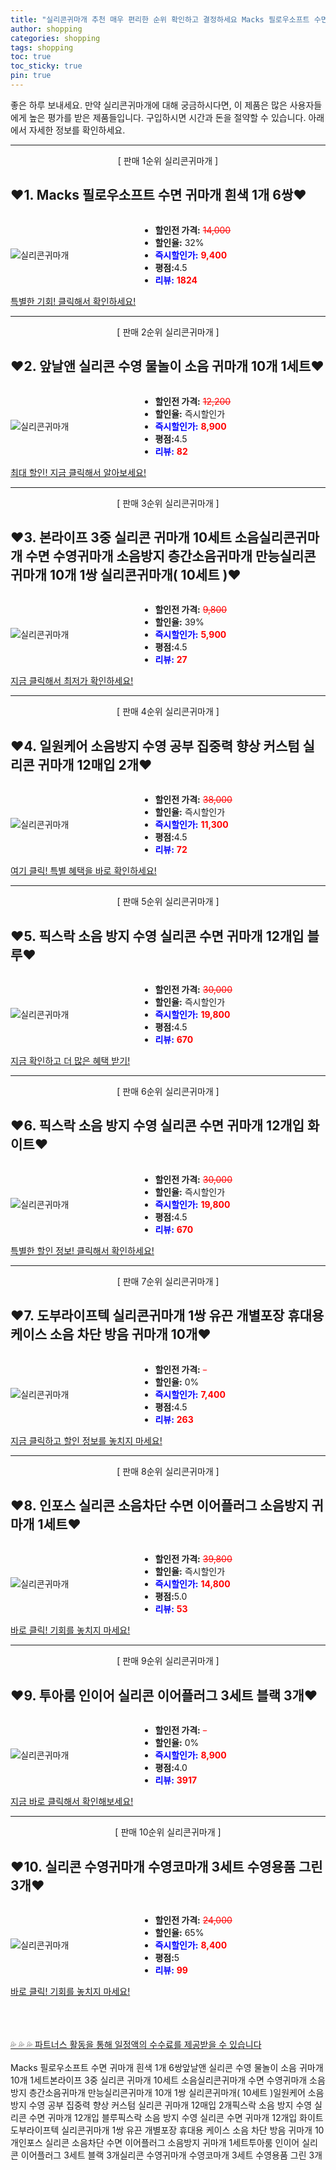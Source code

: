 ```yaml
---
title: "실리콘귀마개 추천 매우 편리한 순위 확인하고 결정하세요 Macks 필로우소프트 수면 귀마개 흰색"
author: shopping
categories: shopping
tags: shopping
toc: true
toc_sticky: true
pin: true
---
```

좋은 하루 보내세요. 만약 실리콘귀마개에 대해 궁금하시다면,  이 제품은 많은 사용자들에게 높은 평가를 받은 제품들입니다. 구입하시면 시간과 돈을 절약할 수 있습니다. 아래에서 자세한 정보를 확인하세요.

---
<p class="toplist" style="margin: 0 auto; display: block; width: fit-content;">[ 판매 1순위 실리콘귀마개 ]</p>

<h2><strong>❤️1. Macks 필로우소프트 수면 귀마개 흰색 1개 6쌍❤️</strong></h2>

<div style="display: flex; align-items: center;">
    <div style="flex: 0.4;">
        <img src="https://thumbnail7.coupangcdn.com/thumbnails/remote/230x230ex/image/product/image/vendoritem/2015/04/29/3000262633/0539f044-e0c9-40d1-a19a-9047cf9af379.jpg" alt="실리콘귀마개" style="max-width: 100%;">
    </div>
    <div style="flex: 0.6; margin-left: 10px;">
        <ul>
            <li><strong>할인전 가격:</strong> <del style="color: red;">14,000</del></li>
            <li><strong>할인율:</strong> 32%</li>
            <li><span style='color:blue'><strong>즉시할인가:</strong></span> <span style='color:red'><strong>9,400</strong></span></li>
            <li><strong>평점:</strong>4.5</li>
            <li><span style='color:blue'><strong>리뷰:</strong></span> <span style='color:red'><strong>1824</strong></span></li>
        </ul>
    </div>
</div>
<div class="center">
    <a href="https://selin100587001.github.io?lptag=AF9450613&subid=githubio&pageKey=193969&traceid=V0-153&itemId=355892&vendorItemId=3000262633" class="myButton">
        특별한 기회! 클릭해서 확인하세요!
    </a>
</div>


---
<p class="toplist" style="margin: 0 auto; display: block; width: fit-content;">[ 판매 2순위 실리콘귀마개 ]</p>

<h2><strong>❤️2. 앞날앤 실리콘 수영 물놀이 소음 귀마개 10개 1세트❤️</strong></h2>

<div style="display: flex; align-items: center;">
    <div style="flex: 0.4;">
        <img src="https://thumbnail7.coupangcdn.com/thumbnails/remote/230x230ex/image/vendor_inventory/54ab/e16d616b28a16f298a5c64ee6c0e3b217dd4009dcfaaec624350ea57d665.png" alt="실리콘귀마개" style="max-width: 100%;">
    </div>
    <div style="flex: 0.6; margin-left: 10px;">
        <ul>
            <li><strong>할인전 가격:</strong> <del style="color: red;">12,200</del></li>
            <li><strong>할인율:</strong> 즉시할인가</li>
            <li><span style='color:blue'><strong>즉시할인가:</strong></span> <span style='color:red'><strong>8,900</strong></span></li>
            <li><strong>평점:</strong>4.5</li>
            <li><span style='color:blue'><strong>리뷰:</strong></span> <span style='color:red'><strong>82</strong></span></li>
        </ul>
    </div>
</div>
<div class="center">
    <a href="https://selin100587001.github.io?lptag=AF9450613&subid=githubio&pageKey=7806565780&traceid=V0-153&itemId=21158308158&vendorItemId=89253810545" class="myButton">
        최대 할인! 지금 클릭해서 알아보세요!
    </a>
</div>


---
<p class="toplist" style="margin: 0 auto; display: block; width: fit-content;">[ 판매 3순위 실리콘귀마개 ]</p>

<h2><strong>❤️3. 본라이프 3중 실리콘 귀마개 10세트 소음실리콘귀마개 수면 수영귀마개 소음방지 층간소음귀마개 만능실리콘귀마개 10개 1쌍 실리콘귀마개( 10세트 )❤️</strong></h2>

<div style="display: flex; align-items: center;">
    <div style="flex: 0.4;">
        <img src="https://thumbnail8.coupangcdn.com/thumbnails/remote/230x230ex/image/vendor_inventory/5f41/4a8634cfc3f1c0f67361f400c31a24c1b7c1458195eb9e32c2bcb3a617bc.jpg" alt="실리콘귀마개" style="max-width: 100%;">
    </div>
    <div style="flex: 0.6; margin-left: 10px;">
        <ul>
            <li><strong>할인전 가격:</strong> <del style="color: red;">9,800</del></li>
            <li><strong>할인율:</strong> 39%</li>
            <li><span style='color:blue'><strong>즉시할인가:</strong></span> <span style='color:red'><strong>5,900</strong></span></li>
            <li><strong>평점:</strong>4.5</li>
            <li><span style='color:blue'><strong>리뷰:</strong></span> <span style='color:red'><strong>27</strong></span></li>
        </ul>
    </div>
</div>
<div class="center">
    <a href="https://selin100587001.github.io?lptag=AF9450613&subid=githubio&pageKey=7688374829&traceid=V0-153&itemId=20553882394&vendorItemId=86676605443" class="myButton">
        지금 클릭해서 최저가 확인하세요!
    </a>
</div>


---
<p class="toplist" style="margin: 0 auto; display: block; width: fit-content;">[ 판매 4순위 실리콘귀마개 ]</p>

<h2><strong>❤️4. 일원케어 소음방지 수영 공부 집중력 향상 커스텀 실리콘 귀마개 12매입 2개❤️</strong></h2>

<div style="display: flex; align-items: center;">
    <div style="flex: 0.4;">
        <img src="https://thumbnail7.coupangcdn.com/thumbnails/remote/230x230ex/image/vendor_inventory/4f13/6b592425f11ef276a0768dbb902c988994ebb7977475123096414e325e96.jpeg" alt="실리콘귀마개" style="max-width: 100%;">
    </div>
    <div style="flex: 0.6; margin-left: 10px;">
        <ul>
            <li><strong>할인전 가격:</strong> <del style="color: red;">38,000</del></li>
            <li><strong>할인율:</strong> 즉시할인가</li>
            <li><span style='color:blue'><strong>즉시할인가:</strong></span> <span style='color:red'><strong>11,300</strong></span></li>
            <li><strong>평점:</strong>4.5</li>
            <li><span style='color:blue'><strong>리뷰:</strong></span> <span style='color:red'><strong>72</strong></span></li>
        </ul>
    </div>
</div>
<div class="center">
    <a href="https://selin100587001.github.io?lptag=AF9450613&subid=githubio&pageKey=7851810165&traceid=V0-153&itemId=21403295096&vendorItemId=90168088951" class="myButton">
        여기 클릭! 특별 혜택을 바로 확인하세요!
    </a>
</div>


---
<p class="toplist" style="margin: 0 auto; display: block; width: fit-content;">[ 판매 5순위 실리콘귀마개 ]</p>

<h2><strong>❤️5. 픽스락 소음 방지 수영 실리콘 수면 귀마개 12개입 블루❤️</strong></h2>

<div style="display: flex; align-items: center;">
    <div style="flex: 0.4;">
        <img src="https://thumbnail8.coupangcdn.com/thumbnails/remote/230x230ex/image/vendor_inventory/b7b6/190b131fb6ab242b12476b16bc58929c75bc33c8cb043c9f1ffc162fbee9.png" alt="실리콘귀마개" style="max-width: 100%;">
    </div>
    <div style="flex: 0.6; margin-left: 10px;">
        <ul>
            <li><strong>할인전 가격:</strong> <del style="color: red;">30,000</del></li>
            <li><strong>할인율:</strong> 즉시할인가</li>
            <li><span style='color:blue'><strong>즉시할인가:</strong></span> <span style='color:red'><strong>19,800</strong></span></li>
            <li><strong>평점:</strong>4.5</li>
            <li><span style='color:blue'><strong>리뷰:</strong></span> <span style='color:red'><strong>670</strong></span></li>
        </ul>
    </div>
</div>
<div class="center">
    <a href="https://selin100587001.github.io?lptag=AF9450613&subid=githubio&pageKey=7690019825&traceid=V0-153&itemId=20562202766&vendorItemId=87637947531" class="myButton">
        지금 확인하고 더 많은 혜택 받기!
    </a>
</div>


---
<p class="toplist" style="margin: 0 auto; display: block; width: fit-content;">[ 판매 6순위 실리콘귀마개 ]</p>

<h2><strong>❤️6. 픽스락 소음 방지 수영 실리콘 수면 귀마개 12개입 화이트❤️</strong></h2>

<div style="display: flex; align-items: center;">
    <div style="flex: 0.4;">
        <img src="https://thumbnail6.coupangcdn.com/thumbnails/remote/230x230ex/image/vendor_inventory/3280/092f6568546b3e2f8cd06c8868e14d5743086ea84c869cc2a43e0ba49408.png" alt="실리콘귀마개" style="max-width: 100%;">
    </div>
    <div style="flex: 0.6; margin-left: 10px;">
        <ul>
            <li><strong>할인전 가격:</strong> <del style="color: red;">30,000</del></li>
            <li><strong>할인율:</strong> 즉시할인가</li>
            <li><span style='color:blue'><strong>즉시할인가:</strong></span> <span style='color:red'><strong>19,800</strong></span></li>
            <li><strong>평점:</strong>4.5</li>
            <li><span style='color:blue'><strong>리뷰:</strong></span> <span style='color:red'><strong>670</strong></span></li>
        </ul>
    </div>
</div>
<div class="center">
    <a href="https://selin100587001.github.io?lptag=AF9450613&subid=githubio&pageKey=7690019825&traceid=V0-153&itemId=20562202763&vendorItemId=87637947519" class="myButton">
        특별한 할인 정보! 클릭해서 확인하세요!
    </a>
</div>


---
<p class="toplist" style="margin: 0 auto; display: block; width: fit-content;">[ 판매 7순위 실리콘귀마개 ]</p>

<h2><strong>❤️7. 도부라이프텍 실리콘귀마개 1쌍 유끈 개별포장 휴대용 케이스 소음 차단 방음 귀마개 10개❤️</strong></h2>

<div style="display: flex; align-items: center;">
    <div style="flex: 0.4;">
        <img src="https://thumbnail6.coupangcdn.com/thumbnails/remote/230x230ex/image/vendor_inventory/1c0e/ba099d7ed5d09fe8d4f6a2d27752557a6d8f016d78ee67af3762b5f727f7.jpg" alt="실리콘귀마개" style="max-width: 100%;">
    </div>
    <div style="flex: 0.6; margin-left: 10px;">
        <ul>
            <li><strong>할인전 가격:</strong> <del style="color: red;">-</del></li>
            <li><strong>할인율:</strong> 0%</li>
            <li><span style='color:blue'><strong>즉시할인가:</strong></span> <span style='color:red'><strong>7,400</strong></span></li>
            <li><strong>평점:</strong>4.5</li>
            <li><span style='color:blue'><strong>리뷰:</strong></span> <span style='color:red'><strong>263</strong></span></li>
        </ul>
    </div>
</div>
<div class="center">
    <a href="https://selin100587001.github.io?lptag=AF9450613&subid=githubio&pageKey=90751312&traceid=V0-153&itemId=20772489365&vendorItemId=87842413959" class="myButton">
        지금 클릭하고 할인 정보를 놓치지 마세요!
    </a>
</div>


---
<p class="toplist" style="margin: 0 auto; display: block; width: fit-content;">[ 판매 8순위 실리콘귀마개 ]</p>

<h2><strong>❤️8. 인포스 실리콘 소음차단 수면 이어플러그 소음방지 귀마개 1세트❤️</strong></h2>

<div style="display: flex; align-items: center;">
    <div style="flex: 0.4;">
        <img src="https://thumbnail8.coupangcdn.com/thumbnails/remote/230x230ex/image/vendor_inventory/95e8/7cf453bb3424c11ca38c845e732972a8835d8d17fc8ac8f36744b8918ec1.png" alt="실리콘귀마개" style="max-width: 100%;">
    </div>
    <div style="flex: 0.6; margin-left: 10px;">
        <ul>
            <li><strong>할인전 가격:</strong> <del style="color: red;">39,800</del></li>
            <li><strong>할인율:</strong> 즉시할인가</li>
            <li><span style='color:blue'><strong>즉시할인가:</strong></span> <span style='color:red'><strong>14,800</strong></span></li>
            <li><strong>평점:</strong>5.0</li>
            <li><span style='color:blue'><strong>리뷰:</strong></span> <span style='color:red'><strong>53</strong></span></li>
        </ul>
    </div>
</div>
<div class="center">
    <a href="https://selin100587001.github.io?lptag=AF9450613&subid=githubio&pageKey=8150703053&traceid=V0-153&itemId=23194563144&vendorItemId=90186940787" class="myButton">
        바로 클릭! 기회를 놓치지 마세요!
    </a>
</div>


---
<p class="toplist" style="margin: 0 auto; display: block; width: fit-content;">[ 판매 9순위 실리콘귀마개 ]</p>

<h2><strong>❤️9. 투아룸 인이어 실리콘 이어플러그 3세트 블랙 3개❤️</strong></h2>

<div style="display: flex; align-items: center;">
    <div style="flex: 0.4;">
        <img src="https://thumbnail9.coupangcdn.com/thumbnails/remote/230x230ex/image/retail/images/918619072247239-0a5a39cb-f085-4cfe-8461-c64b1646b94a.jpg" alt="실리콘귀마개" style="max-width: 100%;">
    </div>
    <div style="flex: 0.6; margin-left: 10px;">
        <ul>
            <li><strong>할인전 가격:</strong> <del style="color: red;">-</del></li>
            <li><strong>할인율:</strong> 0%</li>
            <li><span style='color:blue'><strong>즉시할인가:</strong></span> <span style='color:red'><strong>8,900</strong></span></li>
            <li><strong>평점:</strong>4.0</li>
            <li><span style='color:blue'><strong>리뷰:</strong></span> <span style='color:red'><strong>3917</strong></span></li>
        </ul>
    </div>
</div>
<div class="center">
    <a href="https://selin100587001.github.io?lptag=AF9450613&subid=githubio&pageKey=6075322978&traceid=V0-153&itemId=11235285173&vendorItemId=78512577450" class="myButton">
        지금 바로 클릭해서 확인해보세요!
    </a>
</div>


---
<p class="toplist" style="margin: 0 auto; display: block; width: fit-content;">[ 판매 10순위 실리콘귀마개 ]</p>

<h2><strong>❤️10. 실리콘 수영귀마개 수영코마개 3세트 수영용품 그린 3개❤️</strong></h2>

<div style="display: flex; align-items: center;">
    <div style="flex: 0.4;">
        <img src="https://thumbnail8.coupangcdn.com/thumbnails/remote/230x230ex/image/vendor_inventory/a3f2/93a5989ef301f69c5e8959d32fb2fa3657abf634736104d069e40a342fb7.jpg" alt="실리콘귀마개" style="max-width: 100%;">
    </div>
    <div style="flex: 0.6; margin-left: 10px;">
        <ul>
            <li><strong>할인전 가격:</strong> <del style="color: red;">24,000</del></li>
            <li><strong>할인율:</strong> 65%</li>
            <li><span style='color:blue'><strong>즉시할인가:</strong></span> <span style='color:red'><strong>8,400</strong></span></li>
            <li><strong>평점:</strong>5</li>
            <li><span style='color:blue'><strong>리뷰:</strong></span> <span style='color:red'><strong>99</strong></span></li>
        </ul>
    </div>
</div>
<div class="center">
    <a href="https://selin100587001.github.io?lptag=AF9450613&subid=githubio&pageKey=8232502835&traceid=V0-153&itemId=23695805175&vendorItemId=90721355325" class="myButton">
        바로 클릭! 기회를 놓치지 마세요!
    </a>
</div>

<br><br><br>[💦 💦 💦 파트너스 활동을 통해 일정액의 수수료를 제공받을 수 있습니다](https://link.coupang.com/a/bcpT2c)<br><br>Macks 필로우소프트 수면 귀마개 흰색 1개 6쌍앞날앤 실리콘 수영 물놀이 소음 귀마개 10개 1세트본라이프 3중 실리콘 귀마개 10세트 소음실리콘귀마개 수면 수영귀마개 소음방지 층간소음귀마개 만능실리콘귀마개 10개 1쌍 실리콘귀마개( 10세트 )일원케어 소음방지 수영 공부 집중력 향상 커스텀 실리콘 귀마개 12매입 2개픽스락 소음 방지 수영 실리콘 수면 귀마개 12개입 블루픽스락 소음 방지 수영 실리콘 수면 귀마개 12개입 화이트도부라이프텍 실리콘귀마개 1쌍 유끈 개별포장 휴대용 케이스 소음 차단 방음 귀마개 10개인포스 실리콘 소음차단 수면 이어플러그 소음방지 귀마개 1세트투아룸 인이어 실리콘 이어플러그 3세트 블랙 3개실리콘 수영귀마개 수영코마개 3세트 수영용품 그린 3개